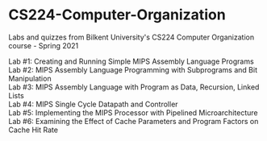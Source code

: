# CS224-Computer-Organization
Labs and quizzes from Bilkent University's CS224 Computer Organization course - Spring 2021  
  
Lab #1: Creating and Running Simple MIPS Assembly Language Programs  
Lab #2: MIPS Assembly Language Programming with Subprograms and Bit Manipulation  
Lab #3: MIPS Assembly Language with Program as Data, Recursion, Linked Lists  
Lab #4: MIPS Single Cycle Datapath and Controller  
Lab #5: Implementing the MIPS Processor with Pipelined Microarchitecture  
Lab #6: Examining the Effect of Cache Parameters and Program Factors on Cache Hit Rate

